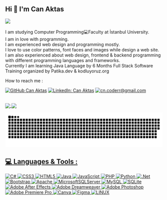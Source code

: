 ## Hi 💫 I'm Can Aktas
[![](https://visitcount.itsvg.in/api?id=cnkts&icon=1&color=0)](https://visitcount.itsvg.in)

I am studying Computer Programming💻Faculty at İstanbul University.<br>I am in love with programming.<br>I am experienced web design and programming mostly.<br>I love to use color patterns, font faces and images while design a web site. <br>I am also experienced about web design, frontend & backend programming with different programming languages and frameworks.<br>Currently I am learning Java Language by 6 Months Full Stack Software Training organized by Patika.dev & kodluyoruz.org<br> 

How to reach me : <br>

[![GitHub Can Aktas](https://img.shields.io/github/followers/cnkts?label=follow&style=social)](https://github.com/cnkts)
[![LinkedIn: Can Aktas](https://img.shields.io/badge/LinkedIn-%230077B5.svg?logo=linkedin&logoColor=white)](https://linkedin.com/in/can-a-2929a0250) 
<a href="mailto:cn.coderr@gmail.com">![cn.coderr@gmail.com](https://img.shields.io/badge/Gmail-D14836?style=social=gmail&logoColor=white)</a>
 
<br>

  <a href="https://github.com/cnkts">
   <img align="center" height="170" src="https://github-readme-stats.vercel.app/api/top-langs/?username=cnkts&layout=compact&langs_count=16&theme="/>
  <img align="center" src="https://github-readme-stats.vercel.app/api?username=cnkts&show_icons=true&theme=&include_all_commits=true&count_private=true&hide=issues"/>

  
![Snake animation](https://github.com/cnkts/cnkts/blob/output/github-contribution-grid-snake.svg)


## 💻 Languages & Tools :
![C#](https://img.shields.io/badge/c%23-%23239120.svg?style=for-the-badge&logo=c-sharp&logoColor=white) ![CSS3](https://img.shields.io/badge/css3-%231572B6.svg?style=for-the-badge&logo=css3&logoColor=white) ![HTML5](https://img.shields.io/badge/html5-%23E34F26.svg?style=for-the-badge&logo=html5&logoColor=white) ![Java](https://img.shields.io/badge/java-%23ED8B00.svg?style=for-the-badge&logo=java&logoColor=white) ![JavaScript](https://img.shields.io/badge/javascript-%23323330.svg?style=for-the-badge&logo=javascript&logoColor=%23F7DF1E) ![PHP](https://img.shields.io/badge/php-%23777BB4.svg?style=for-the-badge&logo=php&logoColor=white) ![Python](https://img.shields.io/badge/python-3670A0?style=for-the-badge&logo=python&logoColor=ffdd54) ![.Net](https://img.shields.io/badge/.NET-5C2D91?style=for-the-badge&logo=.net&logoColor=white) ![Bootstrap](https://img.shields.io/badge/bootstrap-%23563D7C.svg?style=for-the-badge&logo=bootstrap&logoColor=white) ![Apache](https://img.shields.io/badge/apache-%23D42029.svg?style=for-the-badge&logo=apache&logoColor=white) ![MicrosoftSQLServer](https://img.shields.io/badge/Microsoft%20SQL%20Sever-CC2927?style=for-the-badge&logo=microsoft%20sql%20server&logoColor=white) ![MySQL](https://img.shields.io/badge/mysql-%2300f.svg?style=for-the-badge&logo=mysql&logoColor=white) ![SQLite](https://img.shields.io/badge/sqlite-%2307405e.svg?style=for-the-badge&logo=sqlite&logoColor=white) ![Adobe After Effects](https://img.shields.io/badge/Adobe%20After%20Effects-9999FF.svg?style=for-the-badge&logo=Adobe%20After%20Effects&logoColor=white) ![Adobe Dreamweaver](https://img.shields.io/badge/Adobe%20Dreamweaver-FF61F6.svg?style=for-the-badge&logo=Adobe%20Dreamweaver&logoColor=white) ![Adobe Photoshop](https://img.shields.io/badge/adobephotoshop-%2331A8FF.svg?style=for-the-badge&logo=adobephotoshop&logoColor=white) ![Adobe Premiere Pro](https://img.shields.io/badge/Adobe%20Premiere%20Pro-9999FF.svg?style=for-the-badge&logo=Adobe%20Premiere%20Pro&logoColor=white) ![Canva](https://img.shields.io/badge/Canva-%2300C4CC.svg?style=for-the-badge&logo=Canva&logoColor=white) 	![Figma](https://img.shields.io/badge/figma-%23F24E1E.svg?style=for-the-badge&logo=figma&logoColor=white) ![LINUX](https://img.shields.io/badge/Linux-FCC624?style=for-the-badge&logo=linux&logoColor=black)

